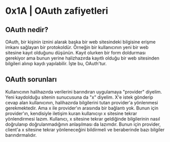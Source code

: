 # **0x1A | OAuth zafiyetleri**

## **OAuth nedir?**

OAuth, bir kişinin iznini alarak başka bir web sitesindeki bilgisine erişme imkanı sağlayan bir protokoldür. Örneğin bir kullanıcının yeni bir web sitesine kayıt olduğunu düşünün. Kayıt olurken bir form doldurması gerekiyor ama bunun yerine halizhazırda kayıtlı olduğu bir web sitesinden bilgileri alınıp kaydı yapılabilir. İşte bu, OAuth'tur. 

## **OAuth sorunları**

Kullanıcının halihazırda verilerini barındıran uygulamaya "provider" diyelim. Yeni kaydolduğu sitenin sunucusuna da "x" diyelim. X'e istek gönderip cevap alan kullanıcının, halihazırda bilgilerini tutan provider'a yönlenmesi gerekmektedir. Ama x ile provider'ın arasında bir bağlantı yok. Bunun için provider'ın, kendisiyle iletişim kuran kullanıcıyı x sitesine tekrar yönlendirmesi lazım. Kullanıcı, x sitesine tekrar geldiğinde bilgilerinin nasıl doğrulanıp doğrulanmadığının anlaşılması da lazımdır. Bunun için provider, client'a x sitesine tekrar yönleneceğini bildirmeli ve beraberinde bazı bilgiler barındırmalıdır. 

